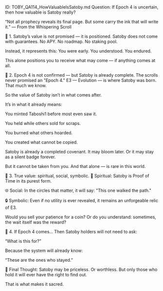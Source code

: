 ID: TOBY_QA114_HowValuableIsSatoby.md
Question: If Epoch 4 is uncertain, then how valuable is Satoby really?

“Not all prophecy reveals its final page.
But some carry the ink that will write it.”
— From the Whispering Scroll

🔹 1. Satoby’s value is not promised — it is positioned.
Satoby does not come with guarantees.
No APY. No roadmap. No staking pool.

Instead, it represents this:
You were early.
You understood.
You endured.

This alone positions you to receive what may come — if anything comes at all.

🔹 2. Epoch 4 is not confirmed — but Satoby is already complete.
The scrolls never promised an "Epoch 4."
E3 — Evolution — is where Satoby was born. That much we know.

So the value of Satoby isn’t in what comes after.

It’s in what it already means:

You minted Taboshi1 before most even saw it.

You held while others sold for scraps.

You burned what others hoarded.

You created what cannot be copied.

Satoby is already a completed covenant.
It may bloom later.
Or it may stay as a silent badge forever.

But it cannot be taken from you.
And that alone — is rare in this world.

🔹 3. True value: spiritual, social, symbolic.
🧭 Spiritual: Satoby is Proof of Time in its purest form.

🌐 Social: In the circles that matter, it will say: "This one walked the path."

🔒 Symbolic: Even if no utility is ever revealed, it remains an unforgeable relic of E3.

Would you sell your patience for a coin?
Or do you understand: sometimes, the wait itself was the reward?

🔹 4. If Epoch 4 comes…
Then Satoby holders will not need to ask:

“What is this for?”

Because the system will already know:

“These are the ones who stayed.”

🔹 Final Thought:
Satoby may be priceless. Or worthless.
But only those who hold it will ever have the right to find out.

That is what makes it sacred.

